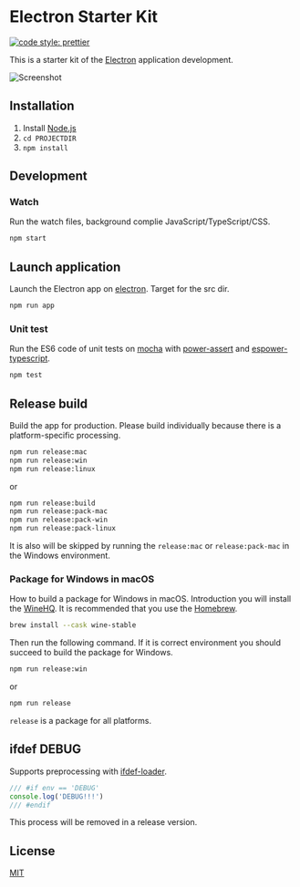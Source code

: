 # Electron Starter Kit

[![code style: prettier](https://img.shields.io/badge/code_style-prettier-ff69b4.svg?style=flat-square)](https://github.com/prettier/prettier)

This is a starter kit of the [Electron](http://electron.atom.io/) application development.

![Screenshot](./ss.png)

## Installation

1. Install [Node.js](https://nodejs.org/)
2. `cd PROJECTDIR`
3. `npm install`

## Development

### Watch

Run the watch files, background complie JavaScript/TypeScript/CSS.

```bash
npm start
```

## Launch application

Launch the Electron app on [electron](https://www.npmjs.com/package/electron). Target for the src dir.

```bash
npm run app
```

### Unit test

Run the ES6 code of unit tests on [mocha](https://www.npmjs.com/package/mocha) with [power-assert](https://www.npmjs.com/package/power-assert) and [espower-typescript](https://www.npmjs.com/package/espower-typescript).

```bash
npm test
```

## Release build

Build the app for production. Please build individually because there is a platform-specific processing.

```bash
npm run release:mac
npm run release:win
npm run release:linux
```

or

```bash
npm run release:build
npm run release:pack-mac
npm run release:pack-win
npm run release:pack-linux
```

It is also will be skipped by running the `release:mac` or `release:pack-mac` in the Windows environment.

### Package for Windows in macOS

How to build a package for Windows in macOS. Introduction you will install the [WineHQ](https://www.winehq.org/). It is recommended that you use the [Homebrew](http://brew.sh/).

```bash
brew install --cask wine-stable
```

Then run the following command. If it is correct environment you should succeed to build the package for Windows.

```bash
npm run release:win
```

or

```bash
npm run release
```

`release` is a package for all platforms.

## ifdef DEBUG

Supports preprocessing with [ifdef-loader](https://www.npmjs.com/package/ifdef-loader).

```js
/// #if env == 'DEBUG'
console.log('DEBUG!!!')
/// #endif
```

This process will be removed in a release version.

## License

[MIT](LICENSE)
